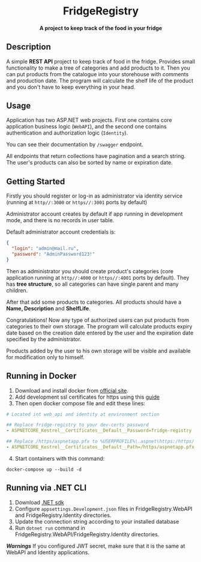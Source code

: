 <h1 align="center">FridgeRegistry</h1>

<h4 align="center">A project to keep track of the food in your fridge</h4>



## Description

A simple **REST API** project to keep track of food in the fridge. Provides small functionality to make a tree of categories and add products to it. Then you can put products from the catalogue into your storehouse with comments and production date. The program will calculate the shelf life of the product and you don't have to keep everything in your head. 

## Usage

Application has two ASP.NET web projects. First one contains core application business logic (```WebAPI```), and the second one contains authentication and authorization logic (```Identity```).

You can see their documentation by ```/swagger``` endpoint.

All endpoints that return collections have pagination and a search string. The user's products can also be sorted by name or expiration date.

## Getting Started

Firstly you should register or log-in as administrator via identity service (running at ```http//:3000``` or ```https//:3001``` ports by default)

Administrator account creates by default if app running in development mode, and there is no records in user table.

Default administrator account credentials is:

```json
{
  "login": "admin@mail.ru",
  "password": "AdminPassword123!"
}
```

Then as administrator you should create product's categories (core application running at ```http//:4000``` or ```https//:4001``` ports by default). They has **tree structure**, so all categories can have single parent and many children.

After that add some products to categories. All products should have a **Name, Description** and **ShelfLife**.

Congratulations! Now any type of authorized users can put products from categories to their own storage. The program will calculate products expiry date based on the creation date entered by the user and the expiration date specified by the administrator.

Products added by the user to his own storage will be visible and available for modification only to himself.

## Running in Docker

1. Download and install docker from [official site](https://docs.docker.com/get-docker/).
2. Add development ssl certificates for https using this [guide](https://docs.microsoft.com/en-us/aspnet/core/security/docker-https?view=aspnetcore-6.0#running-pre-built-container-images-with-https)
3. Then open docker compose file and edit these lines:
   
```yml
# Located int web_api and identity at environment section

## Replace fridge-registry to your dev-certs password
- ASPNETCORE_Kestrel__Certificates__Default__Password=fridge-registry

## Replace /https/aspnetapp.pfx to %USERPROFILE%\.aspnet\https:/https/ if your are using windows platform
- ASPNETCORE_Kestrel__Certificates__Default__Path=/https/aspnetapp.pfx
```

4. Start containers with this command:
```shell
docker-compose up --build -d
```

## Running via .NET CLI
1. Download [.NET sdk](https://docs.microsoft.com/en-us/dotnet/core/sdk)
2. Configure ```appsettings.Development.json``` files in FridgeRegistry.WebAPI and FridgeRegistry.Identity directories.
3. Update the connection string according to your installed database
4. Run ```dotnet run``` command in FridgeRegistry.WebAPI/FridgeRegistry.Identity directories.

***Warnings***
If you configured JWT secret, make sure that it is the same at WebAPI and Identity applications.
   
